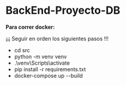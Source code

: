 # BackEnd-Proyecto-DB

**Para correr docker:**

¡¡¡ Seguir en orden los siguientes pasos !!!

- cd src
- python -m venv venv
- .\venv\Scripts\activate
- pip install -r requirements.txt
- docker-compose up --build

